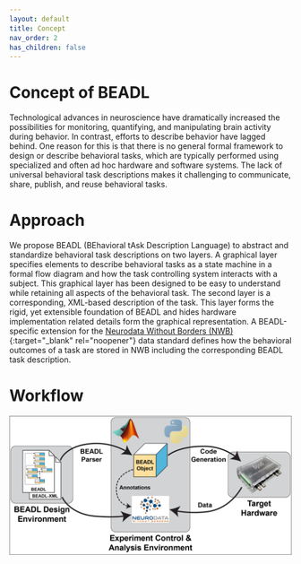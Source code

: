 ```yaml
---
layout: default
title: Concept
nav_order: 2
has_children: false
---
```

# Concept of BEADL
Technological advances in neuroscience have dramatically increased the possibilities for monitoring, quantifying, and  manipulating brain activity during behavior. In contrast, efforts to describe behavior have lagged behind. One reason for this is that there is no general formal framework to design or describe behavioral tasks, which are typically performed using specialized and often ad hoc hardware and software systems. The lack of universal behavioral task descriptions makes it challenging to communicate, share, publish, and reuse behavioral tasks.

# Approach
We propose BEADL (BEhavioral tAsk Description Language) to abstract and standardize behavioral task descriptions on two layers. A graphical layer specifies elements to describe behavioral tasks as a state machine in a formal flow diagram and how the task controlling system interacts with a subject. This graphical layer has been designed to be easy to understand while retaining all aspects of the behavioral task. The second layer is a corresponding, XML-based description of the task. This layer forms the rigid, yet extensible foundation of BEADL and hides hardware implementation related details form the graphical representation. A BEADL-specific extension for the [Neurodata Without Borders (NWB)](https://www.nwb.org/){:target="_blank" rel="noopener"} data standard defines how the behavioral outcomes of a task are stored in NWB including the corresponding BEADL task description.

# Workflow
![](/assets/images/BEADL_NWB_Workflow.png)